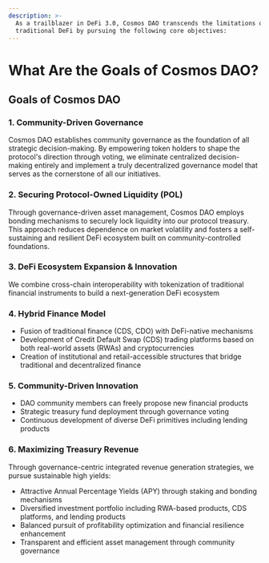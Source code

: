 ```yaml
---
description: >-
  As a trailblazer in DeFi 3.0, Cosmos DAO transcends the limitations of
  traditional DeFi by pursuing the following core objectives:
---
```


# What Are the Goals of Cosmos DAO?

## Goals of Cosmos DAO

### 1. Community-Driven Governance

Cosmos DAO establishes community governance as the foundation of all strategic decision-making. By empowering token holders to shape the protocol's direction through voting, we eliminate centralized decision-making entirely and implement a truly decentralized governance model that serves as the cornerstone of all our initiatives.

### 2. Securing Protocol-Owned Liquidity (POL)

Through governance-driven asset management, Cosmos DAO employs bonding mechanisms to securely lock liquidity into our protocol treasury. This approach reduces dependence on market volatility and fosters a self-sustaining and resilient DeFi ecosystem built on community-controlled foundations.

### 3. DeFi Ecosystem Expansion & Innovation

We combine cross-chain interoperability with tokenization of traditional financial instruments to build a next-generation DeFi ecosystem

### 4. Hybrid Finance Model

*  Fusion of traditional finance (CDS, CDO) with DeFi-native mechanisms
* Development of Credit Default Swap (CDS) trading platforms based on both real-world assets (RWAs) and cryptocurrencies
* Creation of institutional and retail-accessible structures that bridge traditional and decentralized finance

### 5. Community-Driven Innovation

*  DAO community members can freely propose new financial products
* Strategic treasury fund deployment through governance voting
* Continuous development of diverse DeFi primitives including lending products

### 6. Maximizing Treasury Revenue

Through governance-centric integrated revenue generation strategies, we pursue sustainable high yields:

* Attractive Annual Percentage Yields (APY) through staking and bonding mechanisms
* Diversified investment portfolio including RWA-based products, CDS platforms, and lending products
* Balanced pursuit of profitability optimization and financial resilience enhancement
* Transparent and efficient asset management through community governance
